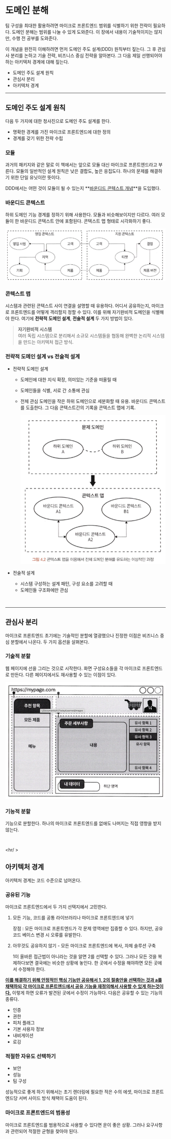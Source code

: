 # 도메인 분해

팀 구성을 최대한 활용하려면 마이크로 프론트엔드 범위를 식별하기 위한 전략이 필요하다. 도메인 분해는 범위를 나눌 수 있게 도와준다. 이 장에서 내용이 기술적이지는 않지만, 수행 전 공부를 도와준다.  

이 개념을 완전히 이해하려면 먼저 도메인 주도 설계(DDD) 원칙부터 짚는다. 그 후 관심사 분리를 논하고 기술 전략, 비즈니스 중심 전략을 알아본다. 그 다음 제일 선행되어야 하는 아키텍처 경계에 대해 짚는다.

- 도메인 주도 설계 원칙
- 관심사 분리
- 아키텍처 경계



<hr />

## 도메인 주도 설계 원칙

다음 두 가지에 대한 청사진으로 도메인 주도 설계를 한다.

- 명확한 경계를 가진 마이크로 프론트엔드에 대한 정의
- 경계를 갖기 위한 전략 수립

### 모듈

과거의 패키지와 같은 말로 이 책에서는 앞으로 모듈 대신 마이크로 프론트엔드라고 부른다. 모듈의 일반적인 설계 원칙은 낮은 결합도, 높은 응집도다. 하나의 문제를 해결하기 위한 단일 유닛이란 뜻이다.  

DDD에서는 어떤 것이 모듈이 될 수 있는지 **<u>바운디드 콘텍스트 개념</u>**을 도입했다.

### 바운디드 콘텍스트

하위 도메인 기능 경계를 정하기 위해 사용한다. 모듈과 비슷해보이지만 다르다. 여러 모듈이 한 바운디드 콘텍스트 안에 포함된다. 콘텍스트 맵 형태로 시각화하기 좋다.

![image-20230522142830410](../../images/image-20230522142830410.png)

### 콘텍스트 맵

시스템과 관련된 콘텍스트 사이 연결을 설명할 때 유용하다. 어디서 공유하는지, 마이크로 프론트엔드를 어떻게 격리할지 정할 수 있다. 이를 위해 자기완비적 도메인을 식별해야 한다. 여기에 **전략적** **도메인 설계**, **전술적 설계** 두 가지 방법이 있다.

> **자기완비적 시스템**  
> 여러 독립 시스템으로 분리해서 소규모 시스템들을 협동해 완벽한 논리적 시스템을 만드는 아키텍처 접근 방식.

### 전략적 도메인 설계 vs 전술적 설계

- 전략적 도메인 설계

  - 도메인에 대한 지식 확장, 의미있는 기준을 떠올릴 때

  - 도메인들을 식별, 서로 간 소통에 관심

  - 전체 관심 도메인을 작은 하위 도메인으로 세분화할 때 유용. 바운디드 콘텍스트를 도출한다. 그 다음 콘텍스트간의 기록을 콘텍스트 맵에 기록.

    ![image-20230522144647164](../../images/image-20230522144647164.png)

- 전술적 설계
  - 시스템 구성하는 설계 패턴, 구성 요소를 고려할 때
  - 도메인들 구조화에만 관심

<br />

<hr />

## 관심사 분리

마이크로 프론트엔드 초기에는 기술적인 분할에 열광했으나 진정한 이점은 비즈니스 중심 분할에서 나온다. 두 가지 옵션을 살펴본다.

### 기술적 분할

웹 페이지에 선을 그리는 것으로 시작한다. 화면 구성요소들을 각 마이크로 프론트엔드로 만든다. 다른 페이지에서도 재사용할 수 있는 이점이 있다.

![image-20230522144855645](../../images/image-20230522144855645.png)

### 기능적 분할

기능으로 분할한다. 하나의 마이크로 프론트엔드를 없애도 나머지는 직접 영향을 받지 않는다.

<br />

<hr/ >

## 아키텍처 경계

아키텍처 경계는 코드 수준으로 넘어온다.

### 공유된 기능

마이크로 프론트엔드에서 두 가지 선택지에서 고민한다.

1. 모든 기능, 코드를 공통 라이브러리나 마이크로 프론트엔드에 넣기  

   장점 : 모든 마이크로 프론트엔드가 각 문제 영역에만 집중할 수 있다. 하지만, 공유 코드 베이스 변경 시 오류를 유발한다.

2. 아무것도 공유하지 않기 - 모든 마이크로 프론트엔드에 복사, 자체 솔루션 구축  

   1이 올바른 접근법이 아니라는 것을 알면 2를 선택할 수 있다. 그러나 모든 것을 복제하다보면 결국에는 비슷한 상황에 놓인다. 한 곳에서 수정을 해야하면 모든 곳에서 수정해야 한다.

**<u>이를 해결하기 위해 안정적인 핵심 기능만 공유해서 1, 2의 절충안을 선택하는 것과 a를 채택하되 각 마이크로 프론트엔드에서 공유 기능을 재정의해서 사용할 수 있게 하는것이다.</u>** 이렇게 하면 오류가 발견된 곳에서 수정이 가능하다. 다음은 공유할 수 있는 기능의 종류다.

- 인증
- 권한
- 피처 플래그
- 기본 사용자 정보
- 내비게이션
- 로깅

### 적절한 자유도 선택하기

- 보안
- 성능
- 팀 구성

성능적으로 좋게 하기 위해서는 초기 렌더링에 필요한 적은  수의 에셋, 마이크로 프론트엔드당 서버 사이드 방식 채택이 도움이 된다.

### 마이크로 프론트엔드의 범용성

마이크로 프론트엔드를 범용적으로 사용할 수 있다면 운이 좋은 상황. 그러나 요구사항과 관련되어 적절한 균형을 찾아야 된다.